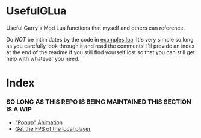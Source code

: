# UsefulGLua
Useful Garry's Mod Lua functions that myself and others can reference.

Do *NOT* be intimidates by the code in [examples.lua](https://github.com/JoshJOkayguy/UsefulGLua/blob/main/examples.lua). It's very simple so long as you carefully look through it and read the comments! I'll provide an index at the end of the readme if you still find yourself lost so that you can still get help with whatever you need.


# Index

### SO LONG AS THIS REPO IS BEING MAINTAINED THIS SECTION IS A WIP

- ["Popup" Animation](https://github.com/JoshJOkayguy/UsefulGLua/blob/main/examples.lua#L6)
- [Get the FPS of the local player](https://github.com/JoshJOkayguy/UsefulGLua/blob/main/examples.lua#L28)
